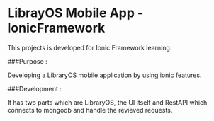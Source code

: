 # LibrayOS Mobile App - IonicFramework

This projects is developed for Ionic Framework learning.

###Purpose : 

Developing a LibraryOS mobile application by using ionic features.

###Development : 

It has two parts which are LibraryOS, the UI itself and RestAPI which connects to mongodb and handle the revieved requests.
